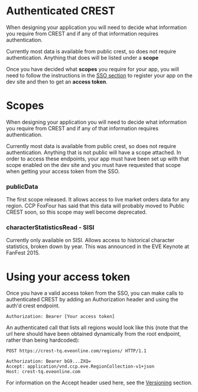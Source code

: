 # Authenticated CREST
When designing your application you will need to decide what information you require from CREST and if any of that information requires authentication.

Currently most data is available from public crest, so does not require authentication. Anything that does will be listed under a **scope**

Once you have decided what **scopes** you require for your app, you will need to follow the instructions in the [SSO section](../sso/intro) to register your app on the dev site and then to get an **access token**.

# Scopes
When designing your application you will need to decide what information you require from CREST and if any of that information requires authentication.

Currently most data is available from public crest, so does not require authentication. Anything that is not public will have a scope attached. In order to access these endpoints, your app must have been set up with that scope enabled on the dev site and you must have requested that scope when getting your access token from the SSO.

### publicData
The first scope released. It allows access to live market orders data for any region. CCP FoxFour has said that this data will probably moved to Public CREST soon, so this scope may well become deprecated.

### characterStatisticsRead - SISI
Currently only available on SISI. Allows access to historical character statistics, broken down by year. This was announced in the EVE Keynote at FanFest 2015.

# Using your access token
Once you have a valid access token from the SSO, you can make calls to authenticated CREST by adding an Authorization header and using the auth'd crest endpoint.

    Authorization: Bearer [Your access token]

An authenticated call that lists all regions would look like this (note that the url here should have been obtained dynamically from the root endpoint, rather than being hardcoded):

    POST https://crest-tq.eveonline.com/regions/ HTTP/1.1
    
    Authorization: Bearer bG9...ZXQ=
    Accept: application/vnd.ccp.eve.RegionCollection-v1+json
    Host: crest-tq.eveonline.com
    
For information on the Accept header used here, see the [Versioning](crest/versioning) section.
